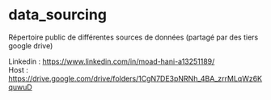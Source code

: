 # data_sourcing
Répertoire public de différentes sources de données (partagé par des tiers google drive)  

Linkedin : https://www.linkedin.com/in/moad-hani-a13251189/  
Host : https://drive.google.com/drive/folders/1CgN7DE3pNRNh_4BA_zrrMLqWz6KquwuD
